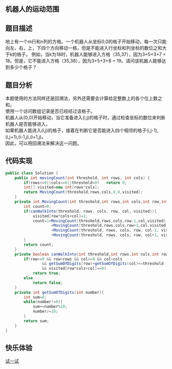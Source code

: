 ## 机器人的运动范围  
## 题目描述  
地上有一个m行和n列的方格。一个机器人从坐标0,0的格子开始移动，每一次只能向左，右，上，下四个方向移动一格，但是不能进入行坐标和列坐标的数位之和大于k的格子。 例如，当k为18时，机器人能够进入方格（35,37），因为3+5+3+7 = 18。但是，它不能进入方格（35,38），因为3+5+3+8 = 19。请问该机器人能够达到多少个格子？  
## 题目分析  
本题使用的方法同样还是回溯法，另外还需要会计算给定整数上的各个位上数之和。  
使用一个访问数组记录是否已经经过该格子。  
机器人从(0,0)开始移动，当它准备进入(i,j)的格子时，通过检查坐标的数位来判断机器人是否能够进入。  
如果机器人能进入(i,j)的格子，接着在判断它是否能进入四个相邻的格子(i,j-1),(i,j+1),(i-1,j),(i+1,j)。  
因此，可以用回溯法来解决这一问题。  
## 代码实现  
```Java
public class Solution {
    public int movingCount(int threshold, int rows, int cols) {
        if(rows<=0||cols<=0||threshold<0)   return 0;
        int[] visited=new int[rows*cols];
        return MovingCount(threshold,rows,cols,0,0,visited);
    }
    private int MovingCount(int threshold,int rows,int cols,int row,int col,int[] visited){
        int count=0;
        if(canWalkInto(threshold, rows, cols, row, col, visited)){
            visited[row*cols+col]=1;
            count=1+MovingCount(threshold,rows,cols,row-1,col,visited)   //往上
                    +MovingCount(threshold,rows,cols,row+1,col,visited)  //往下
                    +MovingCount(threshold, rows, cols, row, col-1, visited)   //往左
                    +MovingCount(threshold, rows, cols, row, col+1, visited);  //往右
        }
        return count;
    }
    private boolean canWalkInto(int threshold,int rows,int cols,int row,int col,int[] visited){
        if(row>=0 && row<rows && col>=0 && col<cols
                && getSumOfDigits(row)+getSumOfDigits(col)<=threshold
                && visited[row*cols+col]==0)
            return true;
        else
            return false;
    }
    private int getSumOfDigits(int number){
        int sum=0;
        while(number!=0){
            sum+=number%10;
            number/=10;
        }
        return sum;
    }
}
```
## 快乐体验  
[试一试](https://www.nowcoder.com/practice/6e5207314b5241fb83f2329e89fdecc8?tpId=13&tqId=11219&tPage=4&rp=4&ru=%2Fta%2Fcoding-interviews&qru=%2Fta%2Fcoding-interviews%2Fquestion-ranking)
